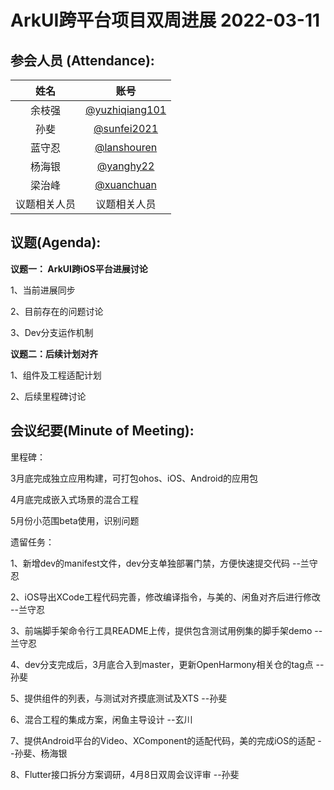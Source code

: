  # ArkUI跨平台项目双周进展 2022-03-11

 ## 参会人员 (Attendance):
| 姓名 | 账号   |
| :----: | :----: |
| 余枝强 | [@yuzhiqiang101](https://gitee.com/yuzhiqiang101) |
| 孙斐 | [@sunfei2021](https://gitee.com/sunfei2021) |
| 蓝守忍 | [@lanshouren](https://gitee.com/lanshouren) |
| 杨海银 | [@yanghy22](https://gitee.com/yanghy22) |
| 梁治峰 | [@xuanchuan](https://gitee.com/xuanchuan) |
| 议题相关人员 | 议题相关人员 |



 ## 议题(Agenda):

**议题一： ArkUI跨iOS平台进展讨论**

1、当前进展同步

2、目前存在的问题讨论

3、Dev分支运作机制



**议题二：后续计划对齐**

1、组件及工程适配计划

2、后续里程碑讨论




## 会议纪要(Minute of Meeting):

里程碑：

3月底完成独立应用构建，可打包ohos、iOS、Android的应用包

4月底完成嵌入式场景的混合工程

5月份小范围beta使用，识别问题



遗留任务：

1、新增dev的manifest文件，dev分支单独部署门禁，方便快速提交代码   --兰守忍

2、iOS导出XCode工程代码完善，修改编译指令，与美的、闲鱼对齐后进行修改  --兰守忍

3、前端脚手架命令行工具README上传，提供包含测试用例集的脚手架demo  --兰守忍

4、dev分支完成后，3月底合入到master，更新OpenHarmony相关仓的tag点  --孙斐

5、提供组件的列表，与测试对齐摸底测试及XTS  --孙斐

6、混合工程的集成方案，闲鱼主导设计 --玄川

7、提供Android平台的Video、XComponent的适配代码，美的完成iOS的适配  --孙斐、杨海银

8、Flutter接口拆分方案调研，4月8日双周会议评审  --孙斐

